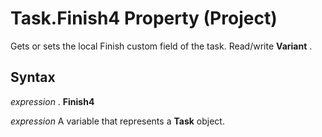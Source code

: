 
# Task.Finish4 Property (Project)

Gets or sets the local Finish custom field of the task. Read/write  **Variant** .


## Syntax

 _expression_ . **Finish4**

 _expression_ A variable that represents a **Task** object.


